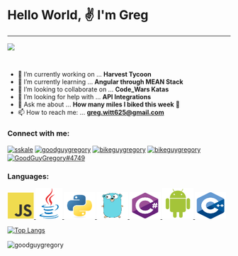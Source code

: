 <h1 align="left">Hello World, ✌ I'm Greg</h1>
<hr>

<p align="left">
<img align="center" src="https://scontent-iad3-1.xx.fbcdn.net/v/t1.0-9/117970591_10222700389280499_8232705572198024593_n.jpg?_nc_cat=104&ccb=2&_nc_sid=09cbfe&_nc_ohc=V79_B3UVFEEAX-iSkqg&_nc_oc=AQlL6GtLQLsVIe8OJj0pLPYIHzSsdyeG2blW9KkRsqthb92z7NHWs1mD20ncY4-MBGI&_nc_ht=scontent-iad3-1.xx&oh=b636e2f16823e16eebe1fe51118378ad&oe=600284D0" height="450">
  </p>


&nbsp;
&nbsp;

- 🔭 I’m currently working on ... **Harvest Tycoon** 
- 🌱 I’m currently learning ... **Angular through MEAN Stack**
- 👯 I’m looking to collaborate on ... **Code_Wars Katas**
- 🤔 I’m looking for help with ... **API Integrations**
- 💬 Ask me about ... **How many miles I biked this week** :rocket:
- 📫 How to reach me: ... **greg.witt625@gmail.com**

<p align="left">
<h3 align="left">Connect with me:</h3>
<a href="https://www.codewars.com/users/GoodGuyGregory" target="blank"><img align="center" src="https://cdn.jsdelivr.net/npm/simple-icons@3.0.1/icons/codewars.svg" alt="sskale" height="35" width="35" /></a>
<a href="https://www.leetcode.com/goodguygregory" target="blank"><img align="center" src="https://cdn.jsdelivr.net/npm/simple-icons@3.0.1/icons/leetcode.svg" alt="goodguygregory" height="35" width="35" /></a>
<a href="https://www.instagram.com/bikeguygregory/" target="blank"><img align="center" src="https://cdn.jsdelivr.net/npm/simple-icons@3.0.1/icons/instagram.svg" alt="bikeguygregory" height="35" width="35" /></a>
<a href="https://open.spotify.com/user/1269693776?si=Zevz2sKBT9-0XkrTaDbXFw" target="blank"><img align="center" src="https://cdn.jsdelivr.net/npm/simple-icons@3.0.1/icons/spotify.svg" alt="bikeguygregory" height="35" width="35" /></a>
<a href="https://discord.gg/yBYhtf5w" target="blank"><img align="center" src="https://cdn.jsdelivr.net/npm/simple-icons@3.0.1/icons/discord.svg" alt="GoodGuyGregory#4749" height="35" width="35" /></a>


</p>

<h3 align="left">Languages:</h3>
<p align="left"><a href="https://www.javascript.com/" target="_blank"> <img src="https://raw.githubusercontent.com/devicons/devicon/master/icons/javascript/javascript-original.svg" alt="javascript" width="60" height="60"/>
<a href="https://www.java.com" target="_blank"> <img src="https://raw.githubusercontent.com/devicons/devicon/master/icons/java/java-original.svg" alt="java" width="60" height="70"/><a href="https://www.python.org" target="_blank"> <img src="https://raw.githubusercontent.com/devicons/devicon/master/icons/python/python-original.svg" alt="python" width="70" height="60"/> </a><a href="https://golang.org/" target="_blank"> <img src="https://raw.githubusercontent.com/devicons/devicon/master/icons/go/go-original.svg" alt="golang" width="70" height="60"/> </a> </a> <a href="https://docs.microsoft.com/en-us/dotnet/csharp/getting-started/" target="_blank">
  <img src="https://raw.githubusercontent.com/devicons/devicon/master/icons/csharp/csharp-original.svg" alt="c#" width="70" height="60"/> <a href="https://kotlinlang.org" target="_blank"><img src="https://raw.githubusercontent.com/devicons/devicon/master/icons/android/android-original.svg" alt="kotlin" width="70" height="70"/> </a><a href="https://www.cplusplus.com/" target="_blank"> <img src="https://raw.githubusercontent.com/devicons/devicon/master/icons/cplusplus/cplusplus-original.svg" alt="cplusplus" width="70" height="60"/> 
</p>

[![Top Langs](https://github-readme-stats.vercel.app/api/top-langs/?username=goodguygregory&layout=compact&langs_count=8)](https://github.com/anuraghazra/github-readme-stats)

<p><img align="center" src="https://github-readme-stats.vercel.app/api?username=goodguygregory&show_icons=true&theme=blueberry&hide=stars,issues" alt="goodguygregory" /></p>
<br>


<!--
**GoodGuyGregory/GoodGuyGregory** is a ✨ _special_ ✨ repository because its `README.md` (this file) appears on your GitHub profile.

Here are some ideas to get you started:

- 🔭 I’m currently working on ... **Harvest Tychoon 
- 🌱 I’m currently learning ... **MEAN Stack**
- 👯 I’m looking to collaborate on ... **Code_Wars Katas**
- 🤔 I’m looking for help with ... **GO Lang**
- 💬 Ask me about ... **How Many Miles I biked this week** :rocket:
- 📫 How to reach me: ... **greg.witt625@gmail.com**
- 😄 Pronouns: ...
- ⚡ Fun fact: ...



-->
